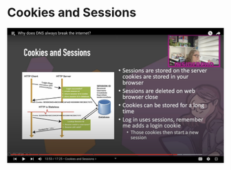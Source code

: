 # Cookies and Sessions

![9185df99c9eba5d91fcfad5ca98498cb.png](../../../_resources/9185df99c9eba5d91fcfad5ca98498cb.png)
